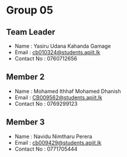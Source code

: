 # Group 05

## Team Leader
- Name : Yasiru Udana Kahanda Gamage
- Email : cb010324@students.apiit.lk
- Contact No : 0760712656

## Member 2
- Name : Mohamed Ithhaf Mohamed Dhanish
- Email : CB009562@students.apiit.lk
- Contact No : 0769299123

## Member 3
- Name : Navidu Nimtharu Perera
- Email : cb009429@students.apiit.lk
- Contact No : 0771705444












